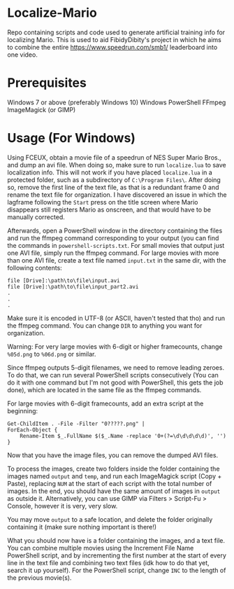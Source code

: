 # Localize-Mario
Repo containing scripts and code used to generate artificial training info for localizing Mario.
This is used to aid FibidyDibity's project in which he aims to combine the entire https://www.speedrun.com/smb1/ leaderboard into one video.
# Prerequisites
Windows 7 or above (preferably Windows 10)
Windows PowerShell
FFmpeg
ImageMagick (or GIMP)
# Usage (For Windows)
Using FCEUX, obtain a movie file of a speedrun of NES Super Mario Bros., and dump an avi file.
When doing so, make sure to run ```localize.lua``` to save localization info.
This will not work if you have placed ```localize.lua``` in a protected folder, such as a subdirectory of ```C:\Program Files\```.
After doing so, remove the first line of the text file, as that is a redundant frame 0 and rename the text file for organization.
I have discovered an issue in which the lagframe following the ```Start``` press on the title screen where Mario disappears still registers Mario as onscreen, and that would have to be manually corrected.

Afterwards, open a PowerShell window in the directory containing the files and run the ffmpeg command corresponding to your output (you can find the commands in ```powershell-scripts.txt```.
For small movies that output just one AVI file, simply run the ffmpeg command. For large movies with more than one AVI file, create a text file named ```input.txt``` in the same dir, with the following contents:
```
file [Drive]:\path\to\file\input.avi
file [Drive]:\path\to\file\input_part2.avi
.
.
.
```
Make sure it is encoded in UTF-8 (or ASCII, haven't tested that tho) and run the ffmpeg command.
You can change ```DIR``` to anything you want for organization.

Warning: For very large movies with 6-digit or higher framecounts, change ```%05d.png``` to ```%06d.png``` or similar.

Since ffmpeg outputs 5-digit filenames, we need to remove leading zeroes. 
To do that, we can run several PowerShell scripts consecutively (You can do it with one command but I'm not good with PowerShell, this gets the job done), which are located in the same file as the ffmpeg commands.

For large movies with 6-digit framecounts, add an extra script at the beginning:
```
Get-ChildItem . -File -Filter "0?????.png" |
ForEach-Object {
	Rename-Item $_.FullName $($_.Name -replace '0+(?=\d\d\d\d\d)', '')
}
```
Now that you have the image files, you can remove the dumped AVI files.

To process the images, create two folders inside the folder containing the images named ```output``` and ```temp```, and run each ImageMagick script (Copy + Paste), replacing ```NUM``` at the start of each script with the total number of images. In the end, you should have the same amount of images in ```output``` as outside it.
Alternatively, you can use GIMP via Filters > Script-Fu > Console, however it is very, very slow.

You may move ```output``` to a safe location, and delete the folder originally containing it (make sure nothing important is there!)

What you should now have is a folder containing the images, and a text file. 
You can combine multiple movies using the Increment File Name PowerShell script, and by incrementing the first number at the start of every line in the text file and combining two text files (idk how to do that yet, search it up yourself).
For the PowerShell script, change ```INC``` to the length of the previous movie(s).

